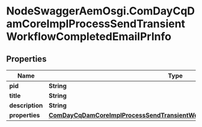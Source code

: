 # NodeSwaggerAemOsgi.ComDayCqDamCoreImplProcessSendTransientWorkflowCompletedEmailPrInfo

## Properties

Name | Type | Description | Notes
------------ | ------------- | ------------- | -------------
**pid** | **String** |  | [optional] 
**title** | **String** |  | [optional] 
**description** | **String** |  | [optional] 
**properties** | [**ComDayCqDamCoreImplProcessSendTransientWorkflowCompletedEmailPrProperties**](ComDayCqDamCoreImplProcessSendTransientWorkflowCompletedEmailPrProperties.md) |  | [optional] 


